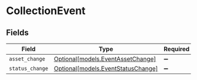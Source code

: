 # CollectionEvent


## Fields

| Field                                                                | Type                                                                 | Required                                                             | Description                                                          |
| -------------------------------------------------------------------- | -------------------------------------------------------------------- | -------------------------------------------------------------------- | -------------------------------------------------------------------- |
| `asset_change`                                                       | [Optional[models.EventAssetChange]](../models/eventassetchange.md)   | :heavy_minus_sign:                                                   | N/A                                                                  |
| `status_change`                                                      | [Optional[models.EventStatusChange]](../models/eventstatuschange.md) | :heavy_minus_sign:                                                   | N/A                                                                  |